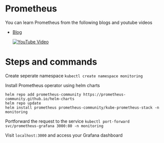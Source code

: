 # Prometheus
You can learn Prometheus from the following blogs and youtube videos

- [Blog](https://blogs.kaiwalyakoparkar.com/introduction-to-prometheus)

  [![YouTube Video](https://img.youtube.com/vi/EcixeZzyaVc/hqdefault.jpg)](https://youtu.be/EcixeZzyaVc)


# Steps and commands

Create seperate namespace
`kubectl create namespace monitoring`

Install Prometheus operator using helm charts
```
helm repo add prometheus-community https://prometheus-community.github.io/helm-charts
helm repo update
helm install prometheus prometheus-community/kube-prometheus-stack -n monitoring
```

Portforward the request to the service
`kubectl port-forward svc/prometheus-grafana 3000:80 -n monitoring`

Visit `localhost:3000` and access your Grafana dashboard
